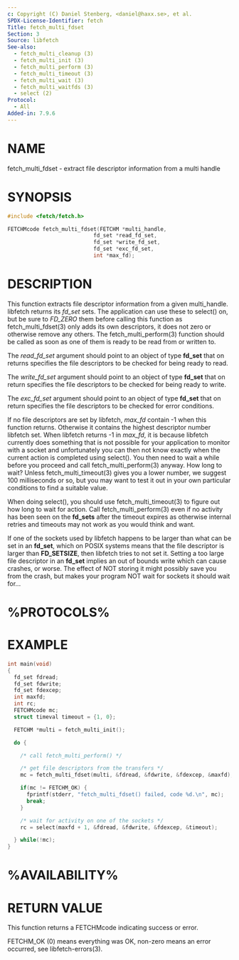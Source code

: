 ```yaml
---
c: Copyright (C) Daniel Stenberg, <daniel@haxx.se>, et al.
SPDX-License-Identifier: fetch
Title: fetch_multi_fdset
Section: 3
Source: libfetch
See-also:
  - fetch_multi_cleanup (3)
  - fetch_multi_init (3)
  - fetch_multi_perform (3)
  - fetch_multi_timeout (3)
  - fetch_multi_wait (3)
  - fetch_multi_waitfds (3)
  - select (2)
Protocol:
  - All
Added-in: 7.9.6
---
```


# NAME

fetch_multi_fdset - extract file descriptor information from a multi handle

# SYNOPSIS

~~~c
#include <fetch/fetch.h>

FETCHMcode fetch_multi_fdset(FETCHM *multi_handle,
                           fd_set *read_fd_set,
                           fd_set *write_fd_set,
                           fd_set *exc_fd_set,
                           int *max_fd);
~~~

# DESCRIPTION

This function extracts file descriptor information from a given multi_handle.
libfetch returns its *fd_set* sets. The application can use these to
select() on, but be sure to *FD_ZERO* them before calling this function as
fetch_multi_fdset(3) only adds its own descriptors, it does not zero or
otherwise remove any others. The fetch_multi_perform(3) function should
be called as soon as one of them is ready to be read from or written to.

The *read_fd_set* argument should point to an object of type **fd_set**
that on returns specifies the file descriptors to be checked for being ready
to read.

The *write_fd_set* argument should point to an object of type **fd_set**
that on return specifies the file descriptors to be checked for being ready to
write.

The *exc_fd_set* argument should point to an object of type **fd_set**
that on return specifies the file descriptors to be checked for error
conditions.

If no file descriptors are set by libfetch, *max_fd* contain -1 when this
function returns. Otherwise it contains the highest descriptor number libfetch
set. When libfetch returns -1 in *max_fd*, it is because libfetch currently
does something that is not possible for your application to monitor with a
socket and unfortunately you can then not know exactly when the current action
is completed using select(). You then need to wait a while before you proceed
and call fetch_multi_perform(3) anyway. How long to wait? Unless
fetch_multi_timeout(3) gives you a lower number, we suggest 100
milliseconds or so, but you may want to test it out in your own particular
conditions to find a suitable value.

When doing select(), you should use fetch_multi_timeout(3) to figure out
how long to wait for action. Call fetch_multi_perform(3) even if no
activity has been seen on the **fd_sets** after the timeout expires as
otherwise internal retries and timeouts may not work as you would think and
want.

If one of the sockets used by libfetch happens to be larger than what can be
set in an **fd_set**, which on POSIX systems means that the file descriptor
is larger than **FD_SETSIZE**, then libfetch tries to not set it. Setting a
too large file descriptor in an **fd_set** implies an out of bounds write
which can cause crashes, or worse. The effect of NOT storing it might possibly
save you from the crash, but makes your program NOT wait for sockets it should
wait for...

# %PROTOCOLS%

# EXAMPLE

~~~c
int main(void)
{
  fd_set fdread;
  fd_set fdwrite;
  fd_set fdexcep;
  int maxfd;
  int rc;
  FETCHMcode mc;
  struct timeval timeout = {1, 0};

  FETCHM *multi = fetch_multi_init();

  do {

    /* call fetch_multi_perform() */

    /* get file descriptors from the transfers */
    mc = fetch_multi_fdset(multi, &fdread, &fdwrite, &fdexcep, &maxfd);

    if(mc != FETCHM_OK) {
      fprintf(stderr, "fetch_multi_fdset() failed, code %d.\n", mc);
      break;
    }

    /* wait for activity on one of the sockets */
    rc = select(maxfd + 1, &fdread, &fdwrite, &fdexcep, &timeout);

  } while(!mc);
}
~~~

# %AVAILABILITY%

# RETURN VALUE

This function returns a FETCHMcode indicating success or error.

FETCHM_OK (0) means everything was OK, non-zero means an error occurred, see
libfetch-errors(3).
